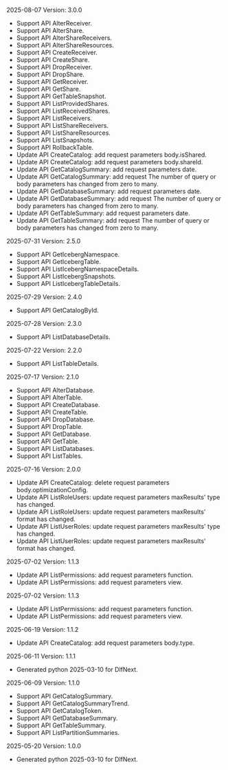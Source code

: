 2025-08-07 Version: 3.0.0
- Support API AlterReceiver.
- Support API AlterShare.
- Support API AlterShareReceivers.
- Support API AlterShareResources.
- Support API CreateReceiver.
- Support API CreateShare.
- Support API DropReceiver.
- Support API DropShare.
- Support API GetReceiver.
- Support API GetShare.
- Support API GetTableSnapshot.
- Support API ListProvidedShares.
- Support API ListReceivedShares.
- Support API ListReceivers.
- Support API ListShareReceivers.
- Support API ListShareResources.
- Support API ListSnapshots.
- Support API RollbackTable.
- Update API CreateCatalog: add request parameters body.isShared.
- Update API CreateCatalog: add request parameters body.shareId.
- Update API GetCatalogSummary: add request parameters date.
- Update API GetCatalogSummary: add request The number of query or body parameters has changed from zero to many.
- Update API GetDatabaseSummary: add request parameters date.
- Update API GetDatabaseSummary: add request The number of query or body parameters has changed from zero to many.
- Update API GetTableSummary: add request parameters date.
- Update API GetTableSummary: add request The number of query or body parameters has changed from zero to many.


2025-07-31 Version: 2.5.0
- Support API GetIcebergNamespace.
- Support API GetIcebergTable.
- Support API ListIcebergNamespaceDetails.
- Support API ListIcebergSnapshots.
- Support API ListIcebergTableDetails.


2025-07-29 Version: 2.4.0
- Support API GetCatalogById.


2025-07-28 Version: 2.3.0
- Support API ListDatabaseDetails.


2025-07-22 Version: 2.2.0
- Support API ListTableDetails.


2025-07-17 Version: 2.1.0
- Support API AlterDatabase.
- Support API AlterTable.
- Support API CreateDatabase.
- Support API CreateTable.
- Support API DropDatabase.
- Support API DropTable.
- Support API GetDatabase.
- Support API GetTable.
- Support API ListDatabases.
- Support API ListTables.


2025-07-16 Version: 2.0.0
- Update API CreateCatalog: delete request parameters body.optimizationConfig.
- Update API ListRoleUsers: update request parameters maxResults' type has changed.
- Update API ListRoleUsers: update request parameters maxResults' format has changed.
- Update API ListUserRoles: update request parameters maxResults' type has changed.
- Update API ListUserRoles: update request parameters maxResults' format has changed.


2025-07-02 Version: 1.1.3
- Update API ListPermissions: add request parameters function.
- Update API ListPermissions: add request parameters view.


2025-07-02 Version: 1.1.3
- Update API ListPermissions: add request parameters function.
- Update API ListPermissions: add request parameters view.


2025-06-19 Version: 1.1.2
- Update API CreateCatalog: add request parameters body.type.


2025-06-11 Version: 1.1.1
- Generated python 2025-03-10 for DlfNext.

2025-06-09 Version: 1.1.0
- Support API GetCatalogSummary.
- Support API GetCatalogSummaryTrend.
- Support API GetCatalogToken.
- Support API GetDatabaseSummary.
- Support API GetTableSummary.
- Support API ListPartitionSummaries.


2025-05-20 Version: 1.0.0
- Generated python 2025-03-10 for DlfNext.


